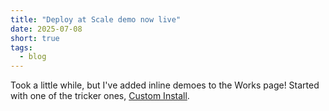 ```yaml
---
title: "Deploy at Scale demo now live"
date: 2025-07-08
short: true
tags:
  - blog
---
```


Took a little while, but I've added inline demoes to the Works page! Started with one of the tricker ones, [Custom Install](/Deploy-at-Scale/).